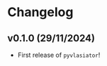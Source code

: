 # Changelog

<!--next-version-placeholder-->

## v0.1.0 (29/11/2024)

- First release of `pyvlasiator`!